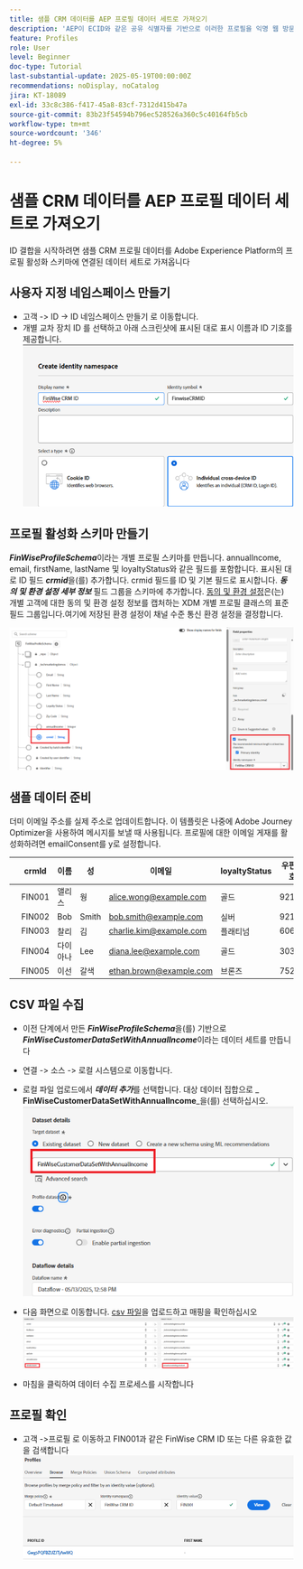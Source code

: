 ```yaml
---
title: 샘플 CRM 데이터를 AEP 프로필 데이터 세트로 가져오기
description: 'AEP이 ECID와 같은 공유 식별자를 기반으로 이러한 프로필을 익명 웹 방문자와 올바르게 연결할 수 있는지 확인하기 위해 샘플 레코드(예: CRMID, 이메일, 수입, 우편 번호 포함)를 가져옵니다.'
feature: Profiles
role: User
level: Beginner
doc-type: Tutorial
last-substantial-update: 2025-05-19T00:00:00Z
recommendations: noDisplay, noCatalog
jira: KT-18089
exl-id: 33c8c386-f417-45a8-83cf-7312d415b47a
source-git-commit: 83b23f54594b796ec528526a360c5c40164fb5cb
workflow-type: tm+mt
source-wordcount: '346'
ht-degree: 5%

---
```


# 샘플 CRM 데이터를 AEP 프로필 데이터 세트로 가져오기

ID 결합을 시작하려면 샘플 CRM 프로필 데이터를 Adobe Experience Platform의 프로필 활성화 스키마에 연결된 데이터 세트로 가져옵니다

## 사용자 지정 네임스페이스 만들기

* 고객 -> ID -> ID 네임스페이스 만들기 로 이동합니다.
* 개별 교차 장치 ID 를 선택하고 아래 스크린샷에 표시된 대로 표시 이름과 ID 기호를 제공합니다.
  ![custom-namespace](assets/custom-namespace.png)

## 프로필 활성화 스키마 만들기

**_FinWiseProfileSchema_**&#x200B;이라는 개별 프로필 스키마를 만듭니다. annualIncome, email, firstName, lastName 및 loyaltyStatus와 같은 필드를 포함합니다.
표시된 대로 ID 필드 **_crmid_**&#x200B;을(를) 추가합니다. crmid 필드를 ID 및 기본 필드로 표시합니다.
_&#x200B;**동의 및 환경 설정 세부 정보**&#x200B;_ 필드 그룹을 스키마에 추가합니다. [동의 및 환경 설정](https://experienceleague.adobe.com/ko/docs/experience-platform/xdm/field-groups/profile/consents)은(는) 개별 고객에 대한 동의 및 환경 설정 정보를 캡처하는 XDM 개별 프로필 클래스의 표준 필드 그룹입니다.여기에 저장된 환경 설정이 채널 수준 통신 환경 설정을 결정합니다.


![프로필 스키마](assets/finwise-profile-schema.png)

## 샘플 데이터 준비

더미 이메일 주소를 실제 주소로 업데이트합니다. 이 템플릿은 나중에 Adobe Journey Optimizer을 사용하여 메시지를 보낼 때 사용됩니다. 프로필에 대한 이메일 게재를 활성화하려면 emailConsent를 y로 설정합니다.

|   | crmId | 이름 | 성 | 이메일 | loyaltyStatus | 우편번호 | annualIncome | emailConsent |
|---|--------|-----------|----------|-------------------------|---------------|---------|--------------|--------------|
|   | FIN001 | 앨리스 | 웡 | alice.wong@example.com | 골드 | 92128 | 120000 | y |
|   | FIN002 | Bob | Smith | bob.smith@example.com | 실버 | 92126 | 85000 | y |
|   | FIN003 | 찰리 | 김 | charlie.kim@example.com | 플래티넘 | 60614 | 175000 | y |
|   | FIN004 | 다이아나 | Lee | diana.lee@example.com | 골드 | 30303 | 98000 | y |
|   | FIN005 | 이선 | 갈색 | ethan.brown@example.com | 브론즈 | 75201 | 60000 | y |

## CSV 파일 수집

* 이전 단계에서 만든 **_FinWiseProfileSchema_**&#x200B;을(를) 기반으로 **_FinWiseCustomerDataSetWithAnnualIncome_**&#x200B;이라는 데이터 세트를 만듭니다

* 연결 -> 소스 -> 로컬 시스템으로 이동합니다.
* 로컬 파일 업로드에서 **_데이터 추가_**&#x200B;를 선택합니다. 대상 데이터 집합으로 _&#x200B;**FinWiseCustomerDataSetWithAnnualIncome**&#x200B;_을(를) 선택하십시오.
  ![ingest-csv](assets/ingest-csv-into-dataset.png)
* 다음 화면으로 이동합니다. [csv 파일](assets/finwise_profiles.csv)을 업로드하고 매핑을 확인하십시오
  ![매핑](assets/mappings.png)

* 마침을 클릭하여 데이터 수집 프로세스를 시작합니다

## 프로필 확인

* 고객 ->프로필 로 이동하고 FIN001과 같은 FinWise CRM ID 또는 다른 유효한 값을 검색합니다
  ![프로필 확인](assets/verify-profiles.png)
